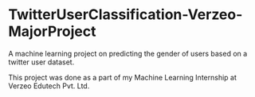 # TwitterUserClassification-Verzeo-MajorProject
A machine learning project on predicting the gender of users based on a twitter user dataset.

This project was done as a part of my Machine Learning Internship at Verzeo Edutech Pvt. Ltd.
